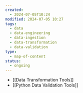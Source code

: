 ```yaml
---
created:
  - 2024-07-05T10:24
modified: 2024-07-05 10:27
tags:
  - data
  - data-engineering
  - data-ingestion
  - data-transformation
  - data-validation
type:
  - map-of-content
status:
  - ongoing
---
```

* [[Data Transformation Tools]]
* [[Python Data Validation Tools]]